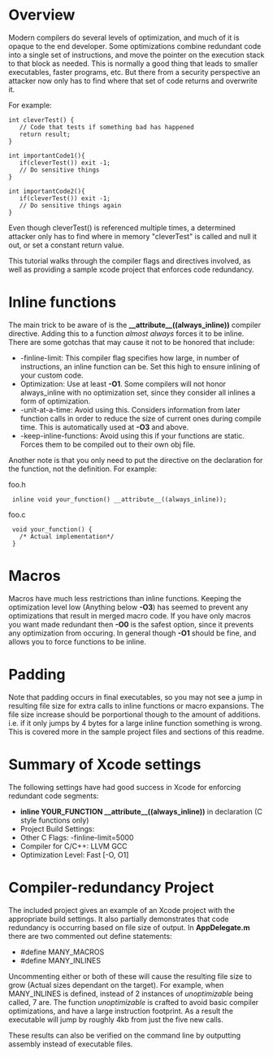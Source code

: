 # Overview

Modern compilers do several levels of optimization, and much of it is opaque to the end developer.  Some optimizations combine redundant code into a single set of instructions, and move the pointer on the execution stack to that block as needed.  This is normally a good thing that leads to smaller executables, faster programs, etc.  But there from a security perspective an attacker now only has to find where that set of code returns and overwrite it.

For example:

    int cleverTest() {
       // Code that tests if something bad has happened
       return result;
    }
   
    int importantCode1(){
       if(cleverTest()) exit -1;
       // Do sensitive things
    }
   
    int importantCode2(){
       if(cleverTest()) exit -1;
       // Do sensitive things again
    }
   
Even though cleverTest() is referenced multiple times, a determined attacker only has to find where in memory "cleverTest" is called and null it out, or set a constant return value.    

This tutorial walks through the compiler flags and directives involved, as well as providing a sample xcode project that enforces code redundancy.

# Inline functions

The main trick to be aware of is the **\_\_attribute\_\_((always_inline))**  compiler directive.  Adding this to a function *almost always* forces it to be inline.  There are some gotchas that may cause it not to be honored that include:
  * -finline-limit: This compiler flag specifies how large, in number of instructions, an inline function can be.  Set this high to ensure inlining of your custom code.
  * Optimization: Use at least **-O1**.  Some compilers will not honor always_inline with no optimization set, since they consider all inlines a form of optimization.  
  * -unit-at-a-time: Avoid using this.  Considers information from later function calls in order to reduce the size of current ones during compile time.  This is automatically used at **-O3** and above.
  * -keep-inline-functions: Avoid using this if your functions are static.  Forces them to be compiled out to their own obj file.

Another note is that you only need to put the directive on the declaration for the function, not the definition. For example:

foo.h
  
     inline void your_function() __attribute__((always_inline));

foo.c
     
     void your_function() {
       /* Actual implementation*/ 
     }

# Macros

Macros have much less restrictions than inline functions.  Keeping the optimization level low (Anything below **-O3**) has seemed to prevent any optimizations that result in merged macro code. If you have only macros you want made redundant then **-O0** is the safest option, since it prevents any optimization from occuring.  In general though **-O1** should be fine, and allows you to force functions to be inline.

# Padding

Note that padding occurs in final executables, so you may not see a jump in resulting file size for extra calls to inline functions or macro expansions.  The file size increase should be porportional though to the amount of additions.  i.e. if it only jumps by 4 bytes for a large inline function something is wrong.  This is covered more in the sample project files and sections of this readme.

# Summary of Xcode settings

The following settings have had good success in Xcode for enforcing redundant code segments:
 * **inline YOUR_FUNCTION \_\_attribute\_\_((always_inline))** in declaration (C style functions only)
 * Project Build Settings:
  * Other C Flags: -finline-limit=5000
  * Compiler for C/C++: LLVM GCC 
  * Optimization Level: Fast [-O, O1]


# Compiler-redundancy Project

The included project gives an example of an Xcode project with the appropriate build settings.  It also partially demonstrates that code redundancy is occurring based on file size of output.  In **AppDelegate.m** there are two commented out define statements:
 * #define MANY_MACROS
 * #define MANY_INLINES

Uncommenting either or both of these will cause the resulting file size to grow (Actual sizes dependant on the target).  For example, when MANY_INLINES is defined, instead of 2 instances of *unoptimizable* being called, 7 are.  The function *unoptimizable* is crafted to avoid basic compiler optimizations, and have a large instruction footprint.  As a result the executable will jump by roughly 4kb from just the five new calls.

These results can also be verified on the command line by outputting assembly instead of executable files.

